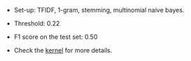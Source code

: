 * Set-up: TFIDF, 1-gram, stemming, multinomial naive bayes.  
* Threshold: 0.22  
* F1 score on the test set: 0.50

* Check the [kernel](https://www.kaggle.com/xfffrank/tfidf-stemming) for more details.
